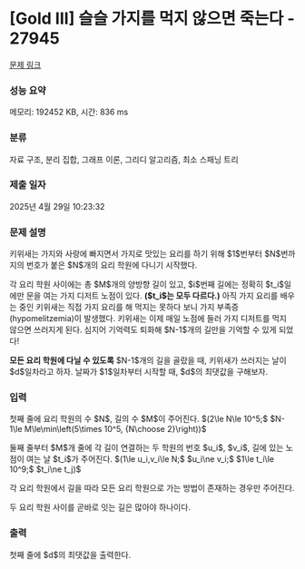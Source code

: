 # [Gold III] 슬슬 가지를 먹지 않으면 죽는다 - 27945 

[문제 링크](https://www.acmicpc.net/problem/27945) 

### 성능 요약

메모리: 192452 KB, 시간: 836 ms

### 분류

자료 구조, 분리 집합, 그래프 이론, 그리디 알고리즘, 최소 스패닝 트리

### 제출 일자

2025년 4월 29일 10:23:32

### 문제 설명

<p>키위새는 가지와 사랑에 빠지면서 가지로 맛있는 요리를 하기 위해 $1$번부터 $N$번까지의 번호가 붙은 $N$개의 요리 학원에 다니기 시작했다.</p>

<p>각 요리 학원 사이에는 총 $M$개의 양방향 길이 있고, $i$번째 길에는 정확히 $t_i$일에만 문을 여는 가지 디저트 노점이 있다. <strong>($t_i$는 모두 다르다.)</strong> 아직 가지 요리를 배우는 중인 키위새는 직접 가지 요리를 해 먹지는 못하다 보니 가지 부족증(hypomelitzemia)이 발생했다. 키위새는 이제 매일 노점에 들러 가지 디저트를 먹지 않으면 쓰러지게 된다. 심지어 기억력도 퇴화해 $N-1$개의 길만을 기억할 수 있게 되었다!</p>

<p><strong>모든 요리 학원에 다닐 수 있도록</strong> $N-1$개의 길을 골랐을 때, 키위새가 쓰러지는 날이 $d$일차라고 하자. 날짜가 $1$일차부터 시작할 때, $d$의 최댓값을 구해보자.</p>

### 입력 

 <p>첫째 줄에 요리 학원의 수 $N$, 길의 수 $M$이 주어진다. $(2\le N\le 10^5;$ $N-1\le M\le\min\left(5\times 10^5, {N\choose 2}\right))$</p>

<p>둘째 줄부터 $M$개 줄에 각 길이 연결하는 두 학원의 번호 $u_i$, $v_i$, 길에 있는 노점이 여는 날 $t_i$가 주어진다. $(1\le u_i,v_i\le N;$ $u_i\ne v_i;$ $1\le t_i\le 10^9;$ $t_i\ne t_j)$</p>

<p>각 요리 학원에서 길을 따라 모든 요리 학원으로 가는 방법이 존재하는 경우만 주어진다.</p>

<p>두 요리 학원 사이를 곧바로 잇는 길은 많아야 하나이다.</p>

### 출력 

 <p>첫째 줄에 $d$의 최댓값을 출력한다.</p>

